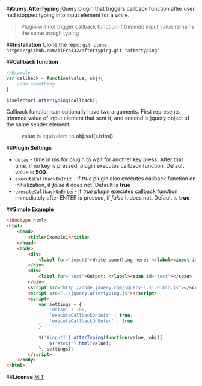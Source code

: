 #**jQuery.AfterTyping**
jQuery plugin that triggers callback function after user had stopped typing into input element for a while.
>Plugin will not trigger callback function if trimmed input value remains the same trough typing

##**Installation**
Clone the repo:	`git clone https://github.com/AlFra432/aftertyping.git "aftertyping"` 

##**Callback function**
```javascript
//Example
var callback = function(value, obj){
	//do something
}

$(selector).afterTyping(callback);
```
Callback function can optionally have two arguments. First represents trimmed value of input element that sent it, and second is jquery object of the same sender element. 
>**value** is equivalent to **obj.val().trim()**

##**Plugin Settings**
+ `delay` - time in ms for plugin to wait for another key press. After that time, if no key is pressed, plugin executes callback function. Default value is **500**.
+ `executeCallbackOnInit` - if _true_ plugin also executes callback function on initialization, if _false_ it does not. Default is **true**
+ `executeCallbackOnEnter`- if _true_  plugin executes callback function immediately after ENTER is pressed, if _false_ it does not. Default is **true**

##[**Simple Example**](https://github.com/AlFra432/aftertyping/blob/master/examples/example1.html)
```html
<!doctype html>
<html>
	<head>
		<title>Example1</title>
	</head>
	<body>
		<div>
			<label for="input1">Write something here: </label><input id="input1" autocomplete="off" value="testvalue">
		</div>
		<div>
			<label for="text">Output: </label><span id="text"></span>
		</div>
		<script src="http://code.jquery.com/jquery-1.11.0.min.js"></script>
		<script src="../jquery.aftertyping.js"></script>
		<script>
			var settings = {
				'delay' : 700,
				'executeCallbackOnInit' : true, 
				'executeCallbackOnEnter' : true
			}

			$('#input1').afterTyping(function(value, obj){
				$('#text').html(value);
			}, settings);
		</script>
	</body>
</html>
```

##**License**
[MIT](https://github.com/AlFra432/aftertyping/blob/master/LICENSE.txt)
